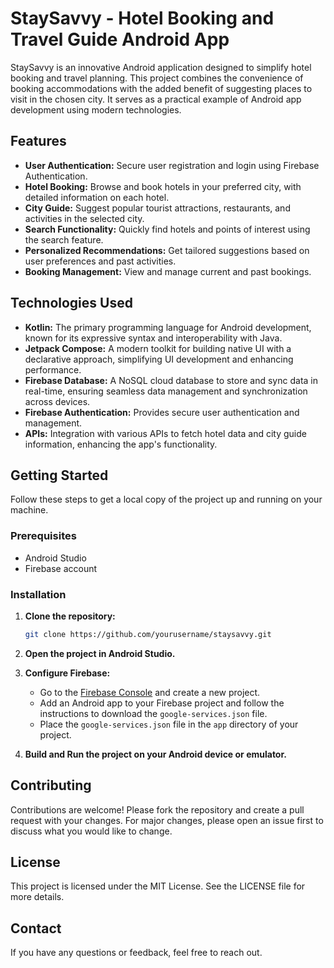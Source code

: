 # StaySavvy - Hotel Booking and Travel Guide Android App

StaySavvy is an innovative Android application designed to simplify hotel booking and travel planning. This project combines the convenience of booking accommodations with the added benefit of suggesting places to visit in the chosen city. It serves as a practical example of Android app development using modern technologies.

## Features

- **User Authentication:** Secure user registration and login using Firebase Authentication.
- **Hotel Booking:** Browse and book hotels in your preferred city, with detailed information on each hotel.
- **City Guide:** Suggest popular tourist attractions, restaurants, and activities in the selected city.
- **Search Functionality:** Quickly find hotels and points of interest using the search feature.
- **Personalized Recommendations:** Get tailored suggestions based on user preferences and past activities.
- **Booking Management:** View and manage current and past bookings.

## Technologies Used

- **Kotlin:** The primary programming language for Android development, known for its expressive syntax and interoperability with Java.
- **Jetpack Compose:** A modern toolkit for building native UI with a declarative approach, simplifying UI development and enhancing performance.
- **Firebase Database:** A NoSQL cloud database to store and sync data in real-time, ensuring seamless data management and synchronization across devices.
- **Firebase Authentication:** Provides secure user authentication and management.
- **APIs:** Integration with various APIs to fetch hotel data and city guide information, enhancing the app's functionality.

## Getting Started

Follow these steps to get a local copy of the project up and running on your machine.

### Prerequisites

- Android Studio
- Firebase account

### Installation

1. **Clone the repository:**
    ```bash
    git clone https://github.com/yourusername/staysavvy.git
    ```

2. **Open the project in Android Studio.**

3. **Configure Firebase:**
    - Go to the [Firebase Console](https://console.firebase.google.com/) and create a new project.
    - Add an Android app to your Firebase project and follow the instructions to download the `google-services.json` file.
    - Place the `google-services.json` file in the `app` directory of your project.

4. **Build and Run the project on your Android device or emulator.**

## Contributing

Contributions are welcome! Please fork the repository and create a pull request with your changes. For major changes, please open an issue first to discuss what you would like to change.

## License

This project is licensed under the MIT License. See the LICENSE file for more details.

## Contact

If you have any questions or feedback, feel free to reach out.

